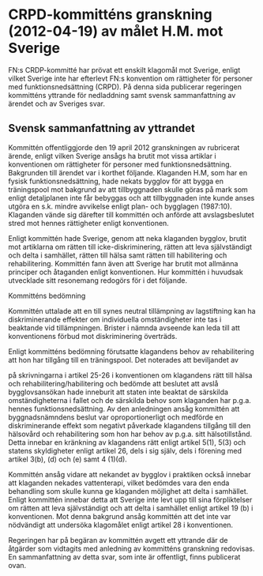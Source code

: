 # CRPD-kommitténs granskning (2012-04-19) av målet H.M. mot Sverige

FN:s CRDP-kommitté har prövat ett enskilt klagomål mot Sverige, enligt vilket Sverige inte har efterlevt FN:s konvention om rättigheter för personer med funktionsnedsättning (CRPD). På denna sida publicerar regeringen kommitténs yttrande för nedladdning samt svensk sammanfattning av ärendet och av Sveriges svar.

## Svensk sammanfattning av yttrandet

Kommittén offentliggjorde den 19 april 2012 granskningen av rubricerat ärende, enligt vilken Sverige ansågs ha brutit mot vissa artiklar i konventionen om rättigheter för personer med funktionsnedsättning. Bakgrunden till ärendet var i korthet följande. Klaganden H.M, som har en fysisk funktionsnedsättning, hade nekats bygglov för att bygga en träningspool mot bakgrund av att tillbyggnaden skulle göras på mark som enligt detaljplanen inte får bebyggas och att tillbyggnaden inte kunde anses utgöra en s.k. mindre avvikelse enligt plan- och bygglagen (1987:10). Klaganden vände sig därefter till kommittén och anförde att avslagsbeslutet stred mot hennes rättigheter enligt konventionen.

Enligt kommittén hade Sverige, genom att neka klaganden bygglov, brutit mot artiklarna om rätten till icke-diskriminering, rätten att leva självständigt och delta i samhället, rätten till hälsa samt rätten till habilitering och rehabilitering. Kommittén fann även att Sverige har brutit mot allmänna principer och åtaganden enligt konventionen. Hur kommittén i huvudsak utvecklade sitt resonemang redogörs för i det följande.

Kommitténs bedömning

Kommittén uttalade att en till synes neutral tillämpning av lagstiftning kan ha diskriminerande effekter om individuella omständigheter inte tas i beaktande vid tillämpningen. Brister i nämnda avseende kan leda till att konventionens förbud mot diskriminering överträds.

Enligt kommitténs bedömning förutsatte klagandens behov av rehabilitering att hon har tillgång till en träningspool. Det noterades att beviljandet av

på skrivningarna i artikel 25-26 i konventionen om klagandens rätt till hälsa och rehabilitering/habilitering och bedömde att beslutet att avslå bygglovsansökan hade inneburit att staten inte beaktat de särskilda omständigheterna i fallet och de särskilda behov som klaganden har p.g.a. hennes funktionsnedsättning. Av den anledningen ansåg kommittén att byggnadsnämndens beslut var oproportionerligt och medförde en diskriminerande effekt som negativt påverkade klagandens tillgång till den hälsovård och rehabilitering som hon har behov av p.g.a. sitt hälsotillstånd. Detta innebar en kränkning av klagandens rätt enligt artikel 5(1), 5(3) och statens skyldigheter enligt artikel 26, dels i sig själv, dels i förening med artikel 3(b), (d) och (e) samt 4 (1)(d).

Kommittén ansåg vidare att nekandet av bygglov i praktiken också innebar att klaganden nekades vattenterapi, vilket bedömdes vara den enda behandling som skulle kunna ge klaganden möjlighet att delta i samhället. Enligt kommittén innebar detta att Sverige inte levt upp till sina förpliktelser om rätten att leva självständigt och att delta i samhället enligt artikel 19 (b) i konventionen. Mot denna bakgrund ansåg kommittén att det inte var nödvändigt att undersöka klagomålet enligt artikel 28 i konventionen.

Regeringen har på begäran av kommittén avgett ett yttrande där de åtgärder som vidtagits med anledning av kommitténs granskning redovisas. En sammanfattning av detta svar, som inte är offentligt, finns publicerat ovan.
